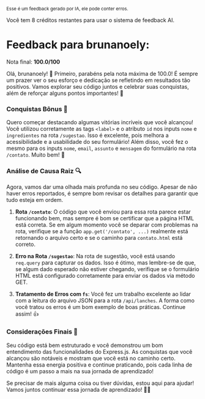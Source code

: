 <sup>Esse é um feedback gerado por IA, ele pode conter erros.</sup>

Você tem 8 créditos restantes para usar o sistema de feedback AI.

# Feedback para brunanoely:

Nota final: **100.0/100**

Olá, brunanoely! 🎉 Primeiro, parabéns pela nota máxima de 100.0! É sempre um prazer ver o seu esforço e dedicação se refletindo em resultados tão positivos. Vamos explorar seu código juntos e celebrar suas conquistas, além de reforçar alguns pontos importantes! 🚀

### Conquistas Bônus 🎊
Quero começar destacando algumas vitórias incríveis que você alcançou! Você utilizou corretamente as tags `<label>` e o atributo `id` nos inputs `nome` e `ingredientes` na rota `/sugestao`. Isso é excelente, pois melhora a acessibilidade e a usabilidade do seu formulário! Além disso, você fez o mesmo para os inputs `nome`, `email`, `assunto` e `mensagem` do formulário na rota `/contato`. Muito bem! 👏

### Análise de Causa Raiz 🔍
Agora, vamos dar uma olhada mais profunda no seu código. Apesar de não haver erros reportados, é sempre bom revisar os detalhes para garantir que tudo esteja em ordem.

1. **Rota `/contato`**: O código que você enviou para essa rota parece estar funcionando bem, mas sempre é bom se certificar que a página HTML está correta. Se em algum momento você se deparar com problemas na rota, verifique se a função `app.get('/contato', ...)` realmente está retornando o arquivo certo e se o caminho para `contato.html` está correto.

2. **Erro na Rota `/sugestao`**: Na rota de sugestão, você está usando `req.query` para capturar os dados. Isso é ótimo, mas lembre-se de que, se algum dado esperado não estiver chegando, verifique se o formulário HTML está configurado corretamente para enviar os dados via método GET. 

3. **Tratamento de Erros com `fs`**: Você fez um trabalho excelente ao lidar com a leitura do arquivo JSON para a rota `/api/lanches`. A forma como você tratou os erros é um bom exemplo de boas práticas. Continue assim! 👍

### Considerações Finais 🌈
Seu código está bem estruturado e você demonstrou um bom entendimento das funcionalidades do Express.js. As conquistas que você alcançou são notáveis e mostram que você está no caminho certo. Mantenha essa energia positiva e continue praticando, pois cada linha de código é um passo a mais na sua jornada de aprendizado!

Se precisar de mais alguma coisa ou tiver dúvidas, estou aqui para ajudar! Vamos juntos continuar essa jornada de aprendizado! 💪✨